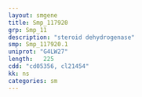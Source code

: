 ```yaml
---
layout: smgene
title: Smp_117920
grp: Smp_11
description: "steroid dehydrogenase"
smp: Smp_117920.1
uniprot: "G4LW27"
length:   225
cdd: "cd05356, cl21454"
kk: ns
categories: sm
---
```

